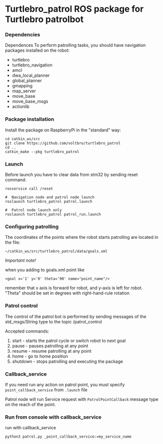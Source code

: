 # Turtlebro_patrol ROS package for Turtlebro patrolbot

### Dependencies
Dependences
To perform patrolling tasks, you should have navigation packages installed on the robot:

* turtlebro
* turtlebro_navigation
* amcl
* dwa_local_planner
* global_planner
* gmapping
* map_server
* move_base
* move_base_msgs
* actionlib


### Package installation
Install the package on RaspberryPi in the "standard" way:

```
cd catkin_ws/src
git clone https://github.com/voltbro/turtlebro_patrol
cd ..
catkin_make --pkg turtlebro_patrol
```

### Launch

Before launch you have to clear data from stm32 by sending reset command:
```
rosservice call /reset
```


```
#  Navigation node and patrol node launch
roslaunch turtlebro_patrol patrol.launch

#  Patrol node launch only
roslaunch turtlebro_patrol patrol_run.launch
```

### Configuring patrolling
The coordinates of the points where the robot starts patrolling are located in the file:

```
~/catkin_ws/src/turtlebro_patrol/data/goals.xml
```

_Important note!_ 

when you adding to goals.xml point like
```
<goal x='1' y='0' theta='90' name="point_name"/>
```
remember that x axis is forward for robot, and y-axis is left for robot. 
"Theta" should be set in degrees with right-hand-rule rotation

### Patrol control
The control of the patrol bot is performed by sending messages of the std_msgs/String type to the topic /patrol_control

Accepted commands:
1. start - starts the patrol cycle or switch robot to next goal
2. pause - pauses patrolling at any point
3. resume - resume patrolling at any point
4. home - go to home position
5. shutdown - stops patrolling and executing the package


### Callback_service

If you need run any action on patrol point, you must specify ```point_callback_service``` from ```.launch``` file

Patrol node will run Service request with ```PatrolPointCallback``` message type on the reach of the point.



### Run from console with callback_service

run with callback_service 
```
python3 patrol.py _point_callback_service:=my_service_name
```
